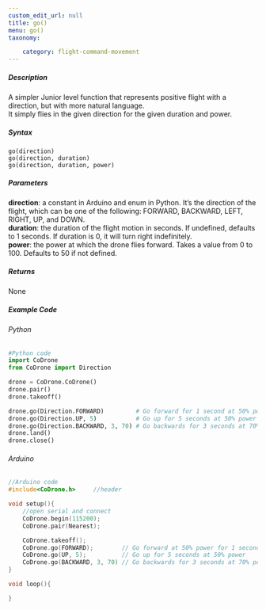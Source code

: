 ```yaml
---
custom_edit_url: null
title: go()
menu: go()
taxonomy:

	category: flight-command-movement
---
```


##### Description

A simpler Junior level function that represents positive flight with a direction, but with more natural language. <br />
It simply flies in the given direction for the given duration and power.

##### Syntax

```go(direction)```<br />
```go(direction, duration)```<br />
```go(direction, duration, power)```

##### Parameters

**direction**:	a constant in Arduino and enum in Python. It’s the direction of the flight, which can be one of the following: FORWARD, BACKWARD, LEFT, RIGHT, UP, and DOWN.<br />
**duration**:	the duration of the flight motion in seconds. If undefined, defaults to 1 seconds. If duration is 0, it will turn right indefinitely.<br />
**power**:		the power at which the drone flies forward. Takes a value from 0 to 100. Defaults to 50 if not defined.

##### Returns

None

##### Example Code
###### Python
```python
#Python code
import CoDrone
from CoDrone import Direction

drone = CoDrone.CoDrone()
drone.pair()
drone.takeoff()

drone.go(Direction.FORWARD)         # Go forward for 1 second at 50% power
drone.go(Direction.UP, 5)           # Go up for 5 seconds at 50% power
drone.go(Direction.BACKWARD, 3, 70) # Go backwards for 3 seconds at 70% power
drone.land()
drone.close()
```

###### Arduino
```c
//Arduino code
#include<CoDrone.h>     //header

void setup(){
    //open serial and connect
    CoDrone.begin(115200);
    CoDrone.pair(Nearest);

    CoDrone.takeoff();
    CoDrone.go(FORWARD);        // Go forward at 50% power for 1 second
    CoDrone.go(UP, 5);          // Go up for 5 seconds at 50% power
    CoDrone.go(BACKWARD, 3, 70) // Go backwards for 3 seconds at 70% power  
}

void loop(){

}
```